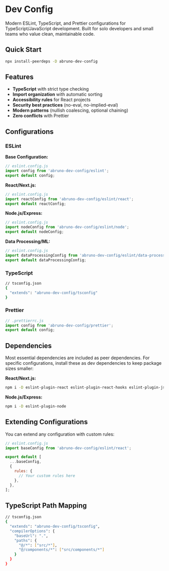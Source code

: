 # Dev Config

Modern ESLint, TypeScript, and Prettier configurations for TypeScript/JavaScript development. Built
for solo developers and small teams who value clean, maintainable code.

## Quick Start

```sh
npx install-peerdeps -D abruno-dev-config
```

## Features

- **TypeScript** with strict type checking
- **Import organization** with automatic sorting
- **Accessibility rules** for React projects
- **Security best practices** (no-eval, no-implied-eval)
- **Modern patterns** (nullish coalescing, optional chaining)
- **Zero conflicts** with Prettier

## Configurations

### ESLint

**Base Configuration:**

```js
// eslint.config.js
import config from 'abruno-dev-config/eslint';
export default config;
```

**React/Next.js:**

```js
// eslint.config.js
import reactConfig from 'abruno-dev-config/eslint/react';
export default reactConfig;
```

**Node.js/Express:**

```js
// eslint.config.js
import nodeConfig from 'abruno-dev-config/eslint/node';
export default nodeConfig;
```

**Data Processing/ML:**

```js
// eslint.config.js
import dataProcessingConfig from 'abruno-dev-config/eslint/data-processing';
export default dataProcessingConfig;
```

### TypeScript

```bash
// tsconfig.json
{
  "extends": "abruno-dev-config/tsconfig"
}
```

### Prettier

```js
// .prettierrc.js
import config from 'abruno-dev-config/prettier';
export default config;
```

## Dependencies

Most essential dependencies are included as peer dependencies. For specific configurations, install
these as dev dependencies to keep package sizes smaller:

**React/Next.js:**

```bash
npm i -D eslint-plugin-react eslint-plugin-react-hooks eslint-plugin-jsx-a11y @next/eslint-plugin-next
```

**Node.js/Express:**

```bash
npm i -D eslint-plugin-node
```

## Extending Configurations

You can extend any configuration with custom rules:

```js
// eslint.config.js
import baseConfig from 'abruno-dev-config/eslint/react';

export default [
  ...baseConfig,
  {
    rules: {
      // Your custom rules here
    },
  },
];
```

## TypeScript Path Mapping

```bash
// tsconfig.json
{
  "extends": "abruno-dev-config/tsconfig",
  "compilerOptions": {
    "baseUrl": ".",
    "paths": {
      "@/*": ["src/*"],
      "@/components/*": ["src/components/*"]
    }
  }
}
```

